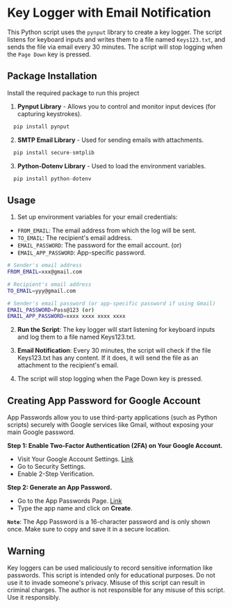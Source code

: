 # Key Logger with Email Notification

This Python script uses the `pynput` library to create a key logger. The script listens for keyboard inputs and writes them to a file named `Keys123.txt`, and sends the file via email every 30 minutes. The script will stop logging when the `Page Down` key is pressed.

## Package Installation

Install the required package to run this project

1. **Pynput Library** - Allows you to control and monitor input devices (for capturing keystrokes).
```python
  pip install pynput
```

2. **SMTP Email Library** - Used for sending emails with attachments.
```python
  pip install secure-smtplib
```

3. **Python-Dotenv Library** - Used to load the environment variables.
```python
  pip install python-dotenv
```

## Usage

1. Set up environment variables for your email credentials:
- `FROM_EMAIL`: The email address from which the log will be sent.
- `TO_EMAIL`: The recipient's email address.
- `EMAIL_PASSWORD`: The password for the email account. (or)
- `EMAIL_APP_PASSWORD`: App-specific password.

```bash
# Sender's email address
FROM_EMAIL=xxx@gmail.com

# Recipient's email address
TO_EMAIL=yyy@gmail.com

# Sender's email password (or app-specific password if using Gmail)
EMAIL_PASSWORD=Pass@123 (or)
EMAIL_APP_PASSWORD=xxxx xxxx xxxx xxxx
```

2. **Run the Script**: The key logger will start listening for keyboard inputs and log them to a file named Keys123.txt.

3. **Email Notification**: Every 30 minutes, the script will check if the file Keys123.txt has any content. If it does, it will send the file as an attachment to the recipient's email.

4. The script will stop logging when the Page Down key is pressed.

## Creating App Password for Google Account

App Passwords allow you to use third-party applications (such as Python scripts) securely with Google services like Gmail, without exposing your main Google password.

**Step 1: Enable Two-Factor Authentication (2FA) on Your Google Account.**
- Visit Your Google Account Settings. [Link](https://myaccount.google.com/)
- Go to Security Settings.
- Enable 2-Step Verification.

**Step 2: Generate an App Password.**
- Go to the App Passwords Page. [Link](https://myaccount.google.com/apppasswords)
- Type the app name and click on **Create**.

**`Note`**: The App Password is a 16-character password and is only shown once. Make sure to copy and save it in a secure location.

## Warning

Key loggers can be used maliciously to record sensitive information like passwords. This script is intended only for educational purposes. Do not use it to invade someone's privacy. Misuse of this script can result in criminal charges. The author is not responsible for any misuse of this script. Use it responsibly.
